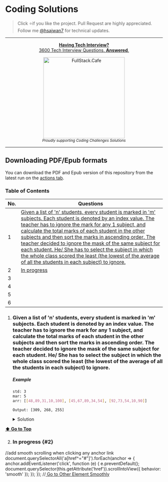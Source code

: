 # Coding Solutions

> Click :star:if you like the project. Pull Request are highly appreciated. Follow me [@hsajwan7](https://twitter.com/hsajwan7) for technical updates.

---

<div align="center">
    <p>
        <a href="https://www.fullstack.cafe/?utm_source=github&utm_medium=sud">
            <b>Having Tech Interview?</b>
            <br> 3600 Tech Interview Questions. <b>Answered</b>.
            <br>
            <div>
                <img src="https://user-images.githubusercontent.com/13550565/76382460-cc784d80-6393-11ea-8837-2b89265ac853.png" width="260" alt="FullStack.Cafe">
            </div>
        </a>
        <sub><i>Proudly supporting Coding Challenges Solutions</i></sub>
    </p>
</div>

---

## Downloading PDF/Epub formats

You can download the PDF and Epub version of this repository from the latest run on the [actions tab](https://github.com/hsajwan/coding-solutions/actions).

### Table of Contents

| No. | Questions |
|---- | ---------
|1 | [Given a list of 'n' students, every student is marked in 'm' subjects. Each student is denoted by an index value. The teacher has to ignore the mark for any 1 subject, and calculate the total marks of each student in the other subjects and then sort the marks in ascending order. The teacher decided to ignore the mask of the same subject for each student. He/ She has to select the subject in which the whole class scored the least (the lowest of the average of all the students in each subject) to ignore.](#1)|
|2| [In progress](#2)|
|3| [](#)|
|4| [](#)|
|5| [](#)|
|6| [](#)|

1. ### Given a list of 'n' students, every student is marked in 'm' subjects. Each student is denoted by an index value. The teacher has to ignore the mark for any 1 subject, and calculate the total marks of each student in the other subjects and then sort the marks in ascending order. The teacher decided to ignore the mask of the same subject for each student. He/ She has to select the subject in which the whole class scored the least (the lowest of the average of all the students in each subject) to ignore. <a name="1"></a>

    ##### Example
    ```sh
    std: 3
    mar: 5
    arr: [[48,89,31,10,100], [45,67,89,34,54], [92,73,54,10,90]]

    Output: [309, 268, 255]
    ```
    <details>
    <summary>Solution</summary>
    <p>

    ```sh
            function findMaxPass(std, mar, arr) {
                let marArr = [];
                for(let i=0; i< mar;i++) {
                    let marTotal= 0;
                    for(let j=0; j< std; j++) {
                        marTotal += arr[j][i];
                    }
                    marArr.push(marTotal);
                }
                let markMaxIdx = marArr.indexOf(Math.min.apply(null, marArr));
                let stdMarArr = [];
                for(let i=0; i< std;i++) {
                    let stdMarTotal= 0;
                    for(let j=0; j< mar; j++) {
                        if(j !== markMaxIdx)
                            stdMarTotal += arr[i][j];
                    }
                    stdMarArr.push(stdMarTotal);
                }
                return stdMarArr.sort((a, b) => a-b);
            }
    ```

    </p>
    </details>

**[⬆ Go to Top](#table-of-contents)**

2. ### In progress {#2}

//add smooth scrolling when clicking any anchor link
document.querySelectorAll('a[href^="#"]').forEach(anchor => {
    anchor.addEventListener('click', function (e) {
        e.preventDefault();
        document.querySelector(this.getAttribute('href')).scrollIntoView({
            behavior: 'smooth'
        });
    });
});
//<a href="#someOtherElementID"> Go to Other Element Smoothly </a>
